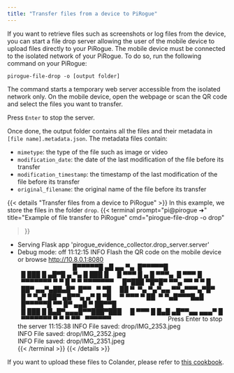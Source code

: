 ```yaml
---
title: "Transfer files from a device to PiRogue"
---
```


If you want to retrieve files such as screenshots or log files from the device, you can start a file drop server allowing the user of the mobile device to upload files directly to your PiRogue. The mobile device must be connected to the isolated network of your PiRogue. 
To do so, run the following command on your PiRogue:
```shell {title="Start the file drop server"}
pirogue-file-drop -o [output folder]
```

The command starts a temporary web server accessible from the isolated network only. On the mobile device, open the webpage or scan the QR code and select the files you want to transfer.

Press `Enter` to stop the server. 

Once done, the output folder contains all the files and their metadata in `[file name].metadata.json`. The metadata files contain:
* `mimetype`: the type of the file such as image or video
* `modification_date`: the date of the last modification of the file before its transfer
* `modification_timestamp`: the timestamp of the last modification of the file before its transfer
* `original_filename`: the original name of the file before its transfer

{{< details "Transfer files from a device to PiRogue" >}}
In this example, we store the files in the folder `drop`.
{{< terminal 
prompt="pi@pirogue ➜" 
title="Example of file transfer to PiRogue"
cmd="pirogue-file-drop -o drop" 
>}}
 * Serving Flask app 'pirogue_evidence_collector.drop_server.server'
 * Debug mode: off
11:12:15 INFO     Flash the QR code on the mobile device or browse http://10.8.0.1:8080                            
                             
  █▀▀▀▀▀█ ▄█ ▄▄ ▀▄  █▀▀▀▀▀█  
  █ ███ █ ▄█▀█ ▄ ▀▄ █ ███ █  
  █ ▀▀▀ █ ▄ █ ▀▀▀▄  █ ▀▀▀ █  
  ▀▀▀▀▀▀▀ ▀ ▀ █ ▀ ▀ ▀▀▀▀▀▀▀  
  █▀███ ▀█▀█▀ ▀▀▄ ▀▀ ▀ ▀ █   
  ██▀ ▄▄▀▄██▄█▀  █▀▀   ▀ ▀█  
  ██ ▀  ▀▄ ▀▄▀▄▄ ▀▀▄▀▀▀▄▀█▀  
  █ ▀ ▀▄▀ ██▀ ▄█▀▀▄ ▄▀ █ ▀█  
  ▀ ▀▀▀ ▀ ██  ▀ ▀▄█▀▀▀█▄█    
  █▀▀▀▀▀█ ▀▀ █▀ ▄▄█ ▀ ██▀▀█  
  █ ███ █ █▄█▀▄▄▄█▀▀███▀███  
  █ ▀▀▀ █ █▄█ ▄█▀▀▄▄ ▄▄▄▀ █  
  ▀▀▀▀▀▀▀ ▀ ▀ ▀ ▀▀   ▀▀▀▀▀▀  
                             
Press Enter to stop the server
11:15:38 INFO     File saved: drop/IMG_2353.jpeg                                                                   
         INFO     File saved: drop/IMG_2352.jpeg                                                                   
         INFO     File saved: drop/IMG_2351.jpeg   
{{< /terminal >}}
{{< /details >}}

If you want to upload these files to Colander, please refer to [this cookbook](/cookbooks/pirogue-acquisition-upload-file-colander/).


